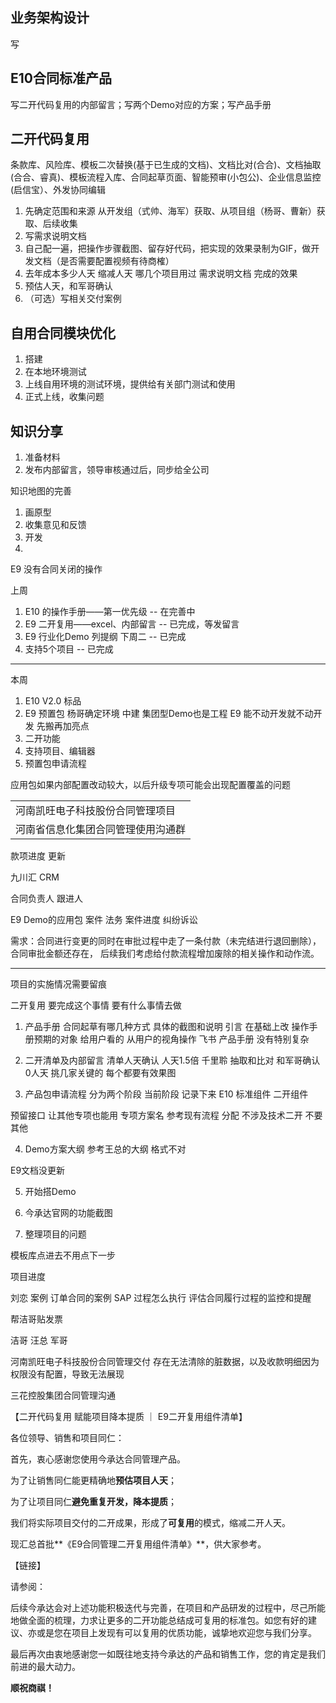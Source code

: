 ## 业务架构设计
写

## E10合同标准产品


写二开代码复用的内部留言；写两个Demo对应的方案；写产品手册


## 二开代码复用
条款库、风险库、模板二次替换(基于已生成的文档)、文档比对(合合)、文档抽取(合合、睿真)、模板流程入库、合同起草页面、智能预审(小包公)、企业信息监控(启信宝）、外发协同编辑

1. 先确定范围和来源 从开发组（式帅、海军）获取、从项目组（杨哥、曹新）获取、后续收集
2. 写需求说明文档
3. 自己配一遍，把操作步骤截图、留存好代码，把实现的效果录制为GIF，做开发文档（是否需要配置视频有待商榷）
4. 去年成本多少人天 缩减人天 哪几个项目用过 需求说明文档 完成的效果 
5. 预估人天，和军哥确认
6. （可选）写相关交付案例


## 自用合同模块优化
1. 搭建
2. 在本地环境测试
3. 上线自用环境的测试环境，提供给有关部门测试和使用
4. 正式上线，收集问题


## 知识分享
1. 准备材料
2. 发布内部留言，领导审核通过后，同步给全公司



知识地图的完善
1. 画原型
2. 收集意见和反馈
3. 开发
4. 

E9 没有合同关闭的操作









上周
1. E10 的操作手册——第一优先级  -- 在完善中
2. E9 二开复用——excel、内部留言 -- 已完成，等发留言
3. E9 行业化Demo 列提纲 下周二 -- 已完成
4. 支持5个项目 -- 已完成
---
本周
1. E10 V2.0 标品
2. E9 预置包 杨哥确定环境 中建 集团型Demo也是工程 E9 能不动开发就不动开发 先搬再加亮点
3. 二开功能
4. 支持项目、编辑器
5. 预置包申请流程


应用包如果内部配置改动较大，以后升级专项可能会出现配置覆盖的问题


|   |
|---|
|河南凯旺电子科技股份合同管理项目|
|河南省信息化集团合同管理使用沟通群|


款项进度 更新


九川汇 CRM

合同负责人 跟进人

E9 Demo的应用包
案件 法务 案件进度 纠纷诉讼

需求：合同进行变更的同时在审批过程中走了一条付款（未完结进行退回删除），合同审批金额还存在，
后续我们考虑给付款流程增加废除的相关操作和动作流。

---
项目的实施情况需要留痕

二开复用 要完成这个事情 要有什么事情去做

1. 产品手册
合同起草有哪几种方式 具体的截图和说明
引言 在基础上改 操作手册预期的对象 给用户看的 从用户的视角操作
飞书 产品手册 没有特别复杂

2. 二开清单及内部留言
清单人天确认
人天1.5倍
千里聆 抽取和比对 和军哥确认 0人天
挑几家关键的
每个都要有效果图

3. 产品包申请流程
分为两个阶段
当前阶段 记录下来
E10 标准组件 二开组件

预留接口 让其他专项也能用 专项方案名
参考现有流程 分配 不涉及技术二开 不要其他

4. Demo方案大纲
参考王总的大纲 格式不对

E9文档没更新

5. 开始搭Demo

6. 今承达官网的功能截图

7. 整理项目的问题


模板库点进去不用点下一步






项目进度

刘恋
案例 订单合同的案例 SAP 过程怎么执行 评估合同履行过程的监控和提醒 

帮洁哥贴发票

洁哥 汪总 军哥


河南凯旺电子科技股份合同管理交付 存在无法清除的脏数据，以及收款明细因为权限没有配置，导致无法展现

三花控股集团合同管理沟通


【二开代码复用 赋能项目降本提质 ｜ E9二开复用组件清单】

各位领导、销售和项目同仁：

首先，衷心感谢您使用今承达合同管理产品。

为了让销售同仁能更精确地**预估项目人天**；

为了让项目同仁**避免重复开发，降本提质**；

我们将实际项目交付的二开成果，形成了**可复用**的模式，缩减二开人天。

现汇总首批**《E9合同管理二开复用组件清单》**，供大家参考。

【链接】

请参阅：

后续今承达会对上述功能积极迭代与完善，在项目和产品研发的过程中，尽己所能地做全面的梳理，力求让更多的二开功能总结成可复用的标准包。如您有好的建议、亦或是您在项目上发现有可以复用的优质功能，诚挚地欢迎您与我们分享。

最后再次由衷地感谢您一如既往地支持今承达的产品和销售工作，您的肯定是我们前进的最大动力。

**顺祝商祺！**